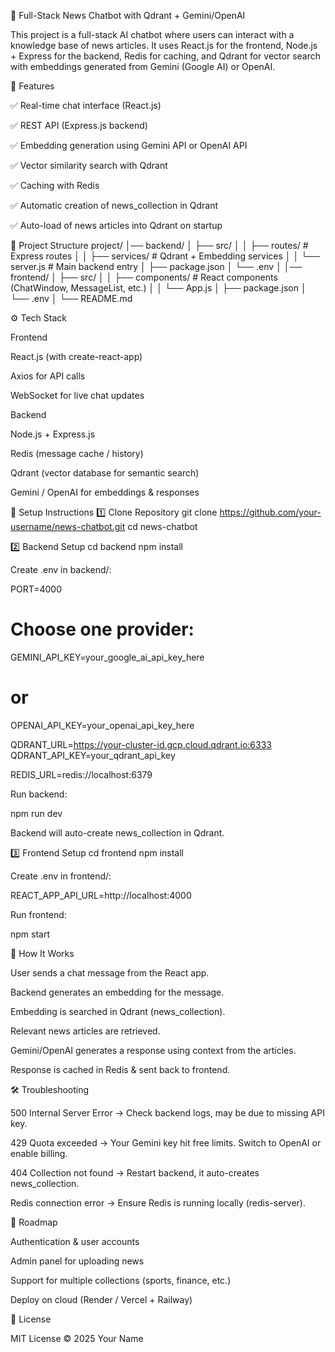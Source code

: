 📰 Full-Stack News Chatbot with Qdrant + Gemini/OpenAI

This project is a full-stack AI chatbot where users can interact with a knowledge base of news articles. It uses React.js for the frontend, Node.js + Express for the backend, Redis for caching, and Qdrant for vector search with embeddings generated from Gemini (Google AI) or OpenAI.

🚀 Features

✅ Real-time chat interface (React.js)

✅ REST API (Express.js backend)

✅ Embedding generation using Gemini API or OpenAI API

✅ Vector similarity search with Qdrant

✅ Caching with Redis

✅ Automatic creation of news_collection in Qdrant

✅ Auto-load of news articles into Qdrant on startup

📂 Project Structure
project/
│── backend/
│   ├── src/
│   │   ├── routes/       # Express routes
│   │   ├── services/     # Qdrant + Embedding services
│   │   └── server.js     # Main backend entry
│   ├── package.json
│   └── .env
│
│── frontend/
│   ├── src/
│   │   ├── components/   # React components (ChatWindow, MessageList, etc.)
│   │   └── App.js
│   ├── package.json
│   └── .env
│
└── README.md

⚙️ Tech Stack

Frontend

React.js (with create-react-app)

Axios for API calls

WebSocket for live chat updates

Backend

Node.js + Express.js

Redis (message cache / history)

Qdrant (vector database for semantic search)

Gemini / OpenAI for embeddings & responses

🔧 Setup Instructions
1️⃣ Clone Repository
git clone https://github.com/your-username/news-chatbot.git
cd news-chatbot

2️⃣ Backend Setup
cd backend
npm install


Create .env in backend/:

PORT=4000

# Choose one provider:
GEMINI_API_KEY=your_google_ai_api_key_here
# or
OPENAI_API_KEY=your_openai_api_key_here

QDRANT_URL=https://your-cluster-id.gcp.cloud.qdrant.io:6333
QDRANT_API_KEY=your_qdrant_api_key

REDIS_URL=redis://localhost:6379


Run backend:

npm run dev


Backend will auto-create news_collection in Qdrant.

3️⃣ Frontend Setup
cd frontend
npm install


Create .env in frontend/:

REACT_APP_API_URL=http://localhost:4000


Run frontend:

npm start

🧠 How It Works

User sends a chat message from the React app.

Backend generates an embedding for the message.

Embedding is searched in Qdrant (news_collection).

Relevant news articles are retrieved.

Gemini/OpenAI generates a response using context from the articles.

Response is cached in Redis & sent back to frontend.

🛠 Troubleshooting

500 Internal Server Error → Check backend logs, may be due to missing API key.

429 Quota exceeded → Your Gemini key hit free limits. Switch to OpenAI or enable billing.

404 Collection not found → Restart backend, it auto-creates news_collection.

Redis connection error → Ensure Redis is running locally (redis-server).

📌 Roadmap

 Authentication & user accounts

 Admin panel for uploading news

 Support for multiple collections (sports, finance, etc.)

 Deploy on cloud (Render / Vercel + Railway)

📝 License

MIT License © 2025 Your Name
